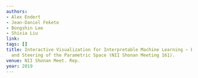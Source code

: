 ```yaml
---
authors:
- Alex Endert
- Jean-Daniel Fekete
- Bongshin Lee
- Shixia Liu
link:
tags: []
title: Interactive Visualization for Interpretable Machine Learning ~ Beyond Visualization
  and Steering of the Parametric Space (NII Shonan Meeting 161).
venue: NII Shonan Meet. Rep.
year: 2019
---
```

